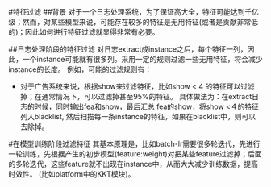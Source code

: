#特征过滤
##背景
对于一个日志处理系统，为了保证高大全，特征可能达到千亿级；然而，对某些模型来说，可能存在较多的特征是无用特征(或者是贡献非常低的)；因此如何进行特征过滤就显得非常有必要。

##日志处理阶段的特征过滤
对日志extract成instance之后，每个特征一列，因此，一个instance可能就有很多列。采用一定的规则过滤一些无用特征，将会减少instance的长度。 例如，可能的过滤规则有：

* 对于广告系统来说，根据show来过滤特征，比如show < 4 的特征可以过滤掉；在通常情况下，可以过滤掉甚至95%的特征。 具体做法为：在extract日志的时候，同时输出fea和show，最后汇总 fea的show，将show <４的特征列入blacklist, 然后扫描每一条instance的特征，如果在blacklist中，则可以去除掉。

#在模型训练阶段过滤特征
其基本原理是，比如batch-lr需要很多轮迭代，先进行一轮训练，先根据产生的初步模型(feature:weight)对把某些feature过滤掉；后面的多轮迭代，这些feature就不出现在instance中，从而大大减少训练数据，提高时效性。 (比如platform中的KKT模块)。